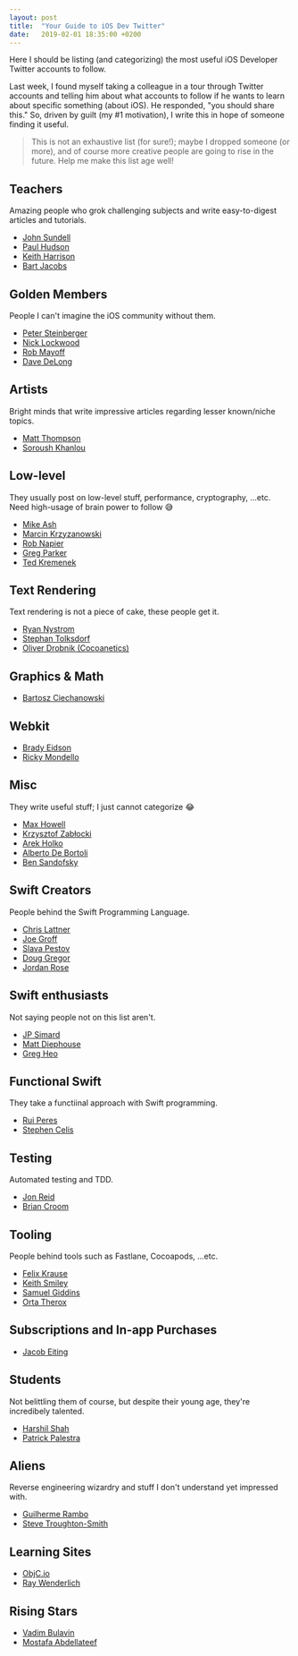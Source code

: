 ```yaml
---
layout: post
title:  "Your Guide to iOS Dev Twitter"
date:   2019-02-01 18:35:00 +0200
---
```


Here I should be listing (and categorizing) the most useful iOS Developer Twitter accounts to follow.

Last week, I found myself taking a colleague in a tour through Twitter accounts and telling him about what accounts to follow if he wants to learn about specific something (about iOS). He responded, "you should share this." So, driven by guilt (my \#1 motivation), I write this in hope of someone finding it useful.

>This is not an exhaustive list (for sure!); maybe I dropped someone (or more), and of course more creative people are going to rise in the future. Help me make this list age well!

## Teachers
Amazing people who grok challenging subjects and write easy-to-digest articles and tutorials.

- [John Sundell](https://twitter.com/johnsundell)
- [Paul Hudson](https://twitter.com/twostraws)
- [Keith Harrison](https://twitter.com/kharrison)
- [Bart Jacobs](https://twitter.com/_bartjacobs)

## Golden Members
People I can't imagine the iOS community without them.
- [Peter Steinberger](https://twitter.com/steipete)
- [Nick Lockwood](https://twitter.com/nicklockwood)
- [Rob Mayoff](https://twitter.com/rmayoff)
- [Dave DeLong](https://twitter.com/davedelong)

## Artists
Bright minds that write impressive articles regarding lesser known/niche topics.

- [Matt Thompson](https://twitter.com/mattt)
- [Soroush Khanlou](https://twitter.com/khanlou)

## Low-level
They usually post on low-level stuff, performance, cryptography, ...etc. Need high-usage of brain power to follow 😅

- [Mike Ash](https://twitter.com/mikeash)
- [Marcin Krzyzanowski](https://twitter.com/krzyzanowskim)
- [Rob Napier](https://twitter.com/cocoaphony)
- [Greg Parker](https://twitter.com/gparker)
- [Ted Kremenek](https://twitter.com/tkremenek)

## Text Rendering
Text rendering is not a piece of cake, these people get it.
- [Ryan Nystrom](https://twitter.com/_ryannystrom)
- [Stephan Tolksdorf](https://twitter.com/s_tolksdorf)
- [Oliver Drobnik (Cocoanetics)](https://twitter.com/Cocoanetics)

## Graphics & Math
- [Bartosz Ciechanowski](https://twitter.com/bciechanowski)

## Webkit
- [Brady Eidson](https://twitter.com/bradeeoh)
- [Ricky Mondello](https://twitter.com/rmondello)

## Misc
They write useful stuff; I just cannot categorize 😂
- [Max Howell](https://twitter.com/mxcl)
- [Krzysztof Zabłocki](https://twitter.com/merowing_)
- [Arek Holko](https://twitter.com/arekholko)
- [Alberto De Bortoli](https://twitter.com/albertodebo)
- [Ben Sandofsky](https://twitter.com/sandofsky)

## Swift Creators
People behind the Swift Programming Language.

- [Chris Lattner](https://twitter.com/clattner_llvm)
- [Joe Groff](https://twitter.com/jckarter)
- [Slava Pestov](https://twitter.com/slava_pestov)
- [Doug Gregor](https://twitter.com/dgregor79)
- [Jordan Rose](https://twitter.com/UINT_MIN)

## Swift enthusiasts
Not saying people not on this list aren't.

- [JP Simard](https://twitter.com/simjp)
- [Matt Diephouse](https://twitter.com/mdiep)
- [Greg Heo](https://twitter.com/gregheo)

## Functional Swift
They take a functiinal approach with Swift programming.
- [Rui Peres](https://twitter.com/peres)
- [Stephen Celis](https://twitter.com/stephencelis)


## Testing
Automated testing and TDD.
- [Jon Reid](https://twitter.com/qcoding)
- [Brian Croom](https://twitter.com/aikoniv)

## Tooling
People behind tools such as Fastlane, Cocoapods, ...etc.
- [Felix Krause](https://twitter.com/KrauseFx)
- [Keith Smiley](https://twitter.com/SmileyKeith)
- [Samuel Giddins](https://twitter.com/segiddins)
- [Orta Therox](https://twitter.com/orta)

## Subscriptions and In-app Purchases
- [Jacob Eiting](https://twitter.com/jeiting)

## Students
Not belittling them of course, but despite their young age, they're incredibely talented.

- [Harshil Shah](https://twitter.com/HarshilShah1910)
- [Patrick Palestra](https://twitter.com/BalestraPatrick)

## Aliens
Reverse engineering wizardry and stuff I don't understand yet impressed with.

- [Guilherme Rambo](https://twitter.com/_inside)
- [Steve Troughton-Smith](https://twitter.com/stroughtonsmith)

## Learning Sites
- [ObjC.io](https://twitter.com/objcio)
- [Ray Wenderlich](https://twitter.com/rwenderlich)

## Rising Stars
- [Vadim Bulavin](https://twitter.com/V8tr)
- [Mostafa Abdellateef](https://twitter.com/mmabdellateef)